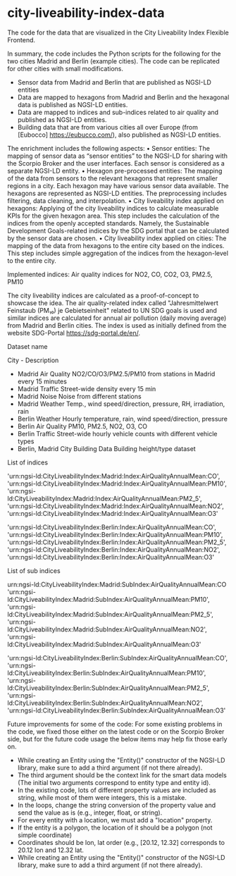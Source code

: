 # city-liveability-index-data
The code for the data that are visualized in the City Liveability Index Flexible Frontend. 

In summary, the code includes the Python scripts for the following for the two cities Madrid and Berlin (example cities). The code can be replicated for other cities with small modifications.
- Sensor data from Madrid and Berlin that are published as NGSI-LD entities
- Data are mapped to hexagons from Madrid and Berlin and the hexagonal data is published as NGSI-LD entities.
- Data are mapped to indices and sub-indices related to air quality and published as NGSI-LD entities.
- Building data that are from various cities all over Europe (from [Eubocco] https://eubucco.com/), also published as NGSI-LD entities.

The enrichment includes the following aspects:
•	Sensor entities: The mapping of sensor data as “sensor entities” to the NGSI-LD for sharing with the Scorpio Broker and the user interfaces. Each sensor is considered as a separate NGSI-LD entity.
•	Hexagon pre-processed entities: The mapping of the data from sensors to the relevant hexagons that represent smaller regions in a city. Each hexagon may have various sensor data available. The hexagons are represented as NGSI-LD entities. The preprocessing includes filtering, data cleaning, and interpolation.
•	City liveability index applied on hexagons: Applying of the city liveability indices to calculate measurable KPIs for the given hexagon area. This step includes the calculation of the indices from the openly accepted standards. Namely, the Sustainable Development Goals-related indices by the SDG portal  that can be calculated by the sensor data are chosen. 
•	City liveability index applied on cities: The mapping of the data from hexagons to the entire city based on the indices. This step includes simple aggregation of the indices from the hexagon-level to the entire city. 


Implemented indices: Air quality indices for NO2, CO, CO2, O3, PM2.5, PM10

The city liveability indices are calculated as a proof-of-concept to showcase the idea. The air quality-related index called "Jahresmittelwert Feinstaub (PM₁₀) je Gebietseinheit" related to UN SDG goals is used and similar indices are calculated for annual air pollution (daily moving average) from Madrid and Berlin cities. The index is used as initially defined from the website SDG-Portal https://sdg-portal.de/en/. 


Dataset name	

City - Description

- Madrid Air Quality	NO2/CO/O3/PM2.5/PM10 from stations in Madrid every 15 minutes	
- Madrid Traffic	Street-wide density every 15 min	
- Madrid Noise	Noise from different stations	
- Madrid Weather	Temp., wind speed/direction, pressure, RH, irradiation, rain	
- Berlin Weather	Hourly temperature, rain, wind speed/direction, pressure	
- Berlin Air Quality	PM10, PM2.5, NO2, O3,  CO	
- Berlin Traffic	Street-wide hourly vehicle counts with different vehicle types	
- Berlin, Madrid City Building Data	Building height/type dataset	

List of indices

'urn:ngsi-ld:CityLiveabilityIndex:Madrid:Index:AirQualityAnnualMean:CO',
 'urn:ngsi-ld:CityLiveabilityIndex:Madrid:Index:AirQualityAnnualMean:PM10',
 'urn:ngsi-ld:CityLiveabilityIndex:Madrid:Index:AirQualityAnnualMean:PM2_5',
 'urn:ngsi-ld:CityLiveabilityIndex:Madrid:Index:AirQualityAnnualMean:NO2',
 'urn:ngsi-ld:CityLiveabilityIndex:Madrid:Index:AirQualityAnnualMean:O3'

 'urn:ngsi-ld:CityLiveabilityIndex:Berlin:Index:AirQualityAnnualMean:CO',
 'urn:ngsi-ld:CityLiveabilityIndex:Berlin:Index:AirQualityAnnualMean:PM10',
 'urn:ngsi-ld:CityLiveabilityIndex:Berlin:Index:AirQualityAnnualMean:PM2_5',
 'urn:ngsi-ld:CityLiveabilityIndex:Berlin:Index:AirQualityAnnualMean:NO2',
 'urn:ngsi-ld:CityLiveabilityIndex:Berlin:Index:AirQualityAnnualMean:O3'

List of sub indices

 urn:ngsi-ld:CityLiveabilityIndex:Madrid:SubIndex:AirQualityAnnualMean:CO
  'urn:ngsi-ld:CityLiveabilityIndex:Madrid:SubIndex:AirQualityAnnualMean:PM10',
 'urn:ngsi-ld:CityLiveabilityIndex:Madrid:SubIndex:AirQualityAnnualMean:PM2_5',
 'urn:ngsi-ld:CityLiveabilityIndex:Madrid:SubIndex:AirQualityAnnualMean:NO2',
 'urn:ngsi-ld:CityLiveabilityIndex:Madrid:SubIndex:AirQualityAnnualMean:O3'

 'urn:ngsi-ld:CityLiveabilityIndex:Berlin:SubIndex:AirQualityAnnualMean:CO',
 'urn:ngsi-ld:CityLiveabilityIndex:Berlin:SubIndex:AirQualityAnnualMean:PM10',
 'urn:ngsi-ld:CityLiveabilityIndex:Berlin:SubIndex:AirQualityAnnualMean:PM2_5',
 'urn:ngsi-ld:CityLiveabilityIndex:Berlin:SubIndex:AirQualityAnnualMean:NO2',
 'urn:ngsi-ld:CityLiveabilityIndex:Berlin:SubIndex:AirQualityAnnualMean:O3'


 Future improvements for some of the code: 
For some existing problems in the code, we fixed those either on the latest code or on the Scorpio Broker side, but for the future code usage the below items may help fix those early on.

- While creating an Entity using the "Entity()" constructor of the NGSI-LD library, make sure to add a third argument (if not there already).
- The third argument should be the context link for the smart data models (The initial two arguments correspond to entity type and entity id).
- In the existing code, lots of different property values are included as string, while most of them were integers, this is a mistake. 
- In the loops, change the string conversion of the property value and send the value as is (e.g., integer, float, or string).
- For every entity with a location, we must add a "location" property.
- If the entity is a polygon, the location of it should be a polygon (not simple coordinate)
- Coordinates should be lon, lat order (e.g., [20.12, 12.32] corresponds to 20.12 lon and 12.32 lat.
- While creating an Entity using the "Entity()" constructor of the NGSI-LD library, make sure to add a third argument (if not there already).
